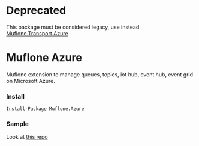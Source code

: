 # Deprecated
This package must be considered legacy, use instead [Muflone.Transport.Azure](https://github.com/CQRS-Muflone/Muflone.Transport.Azure)

# Muflone Azure
Muflone extension to manage queues, topics, iot hub, event hub, event grid on Microsoft Azure. 
 
### Install ###
`Install-Package Muflone.Azure`

### Sample ###
Look at [this repo](https://github.com/BrewUp/BrewUp)
